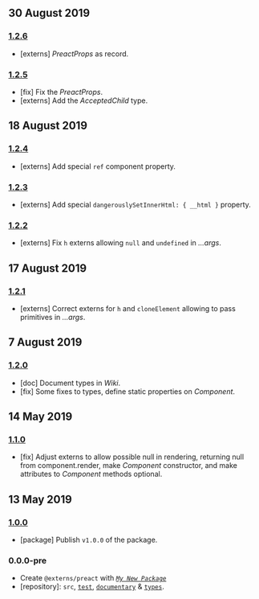 ## 30 August 2019

### [1.2.6](https://github.com/dpck/preact/compare/v1.2.5...v1.2.6)

- [externs] _PreactProps_ as record.

### [1.2.5](https://github.com/dpck/preact/compare/v1.2.4...v1.2.5)

- [fix] Fix the _PreactProps_.
- [externs] Add the _AcceptedChild_ type.

## 18 August 2019

### [1.2.4](https://github.com/dpck/preact/compare/v1.2.3...v1.2.4)

- [externs] Add special `ref` component property.

### [1.2.3](https://github.com/dpck/preact/compare/v1.2.2...v1.2.3)

- [externs] Add special `dangerouslySetInnerHtml: { __html }` property.

### [1.2.2](https://github.com/dpck/preact/compare/v1.2.1...v1.2.2)

- [externs] Fix `h` externs allowing `null` and `undefined` in _...args_.

## 17 August 2019

### [1.2.1](https://github.com/dpck/preact/compare/v1.2.0...v1.2.1)

- [externs] Correct externs for `h` and `cloneElement` allowing to pass primitives in _...args_.

## 7 August 2019

### [1.2.0](https://github.com/dpck/preact/compare/v1.1.0...v1.2.0)

- [doc] Document types in _Wiki_.
- [fix] Some fixes to types, define static properties on _Component_.

## 14 May 2019

### [1.1.0](https://github.com/dpck/preact/compare/v1.0.0...v1.1.0)

- [fix] Adjust externs to allow possible null in rendering, returning null from component.render, make _Component_ constructor, and make attributes to _Component_ methods optional.

## 13 May 2019

### [1.0.0](https://github.com/dpck/preact/compare/v0.0.0-pre...v1.0.0)

- [package] Publish `v1.0.0` of the package.

### 0.0.0-pre

- Create `@externs/preact` with _[`My New Package`](https://mnpjs.org)_
- [repository]: `src`, [`test`](https://contexttesting.com), [`documentary`](https://readme.page) & [`types`](https://typedef.page).